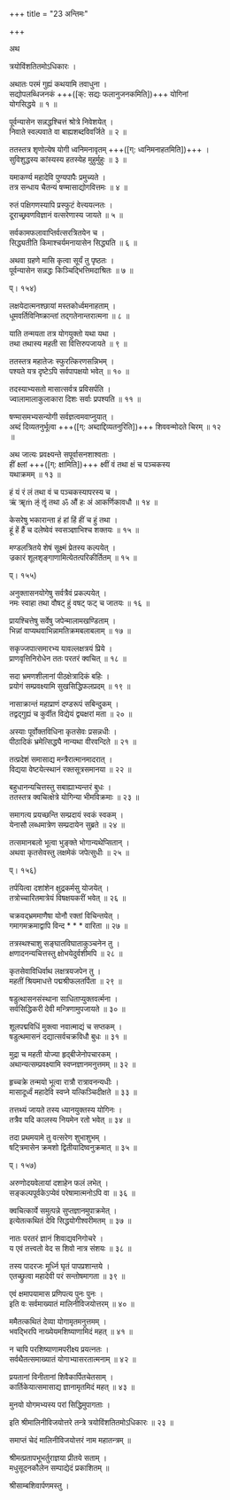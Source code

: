 +++
title = "23 अन्तिमः"

+++

अथ

त्रयोविंशतितमोऽधिकारः ।

अथातः परमं गुह्यं कथयामि तवाधुना ।  
सद्योपलब्धिजनकं +++([क्: सद्यः फलानुजनकमिति])+++ योगिनां   
योगसिद्धये ॥ १ ॥

पूर्वन्यासेन सन्नद्धश्चित्तं श्रोत्रे निवेशयेत् ।  
निवाते स्वल्पवाते वा बाह्यशब्दविवर्जिते ॥ २ ॥

ततस्तत्र शृणोत्येष योगी ध्वनिमनावृतम् +++([ग्: ध्वनिमनाहतमिति])+++ ।  
सुविशुद्धस्य कांस्यस्य हतस्येह मुहुर्मुहुः ॥ ३ ॥

यमाकर्ण्य महादेवि पुण्यपापैः प्रमुच्यते ।  
तत्र सन्धाय चैतन्यं षण्मासाद्योगवित्तमः ॥ ४ ॥

रुतं पक्षिगणस्यापि प्रस्फुटं वेत्त्ययत्नतः ।  
दूराच्छ्रवणविज्ञानं वत्सरेणास्य जायते ॥ ५ ॥

सर्वकामफलावाप्तिर्वत्सरत्रितयेन च ।  
सिद्ध्यतीति किमाश्चर्यमनायासेन सिद्ध्यति ॥ ६ ॥

अथवा ग्रहणे मासि कृत्वा सूर्यं तु पृष्ठतः ।  
पूर्वन्यासेन सन्नद्धः किञ्चिद्भित्तिमदाश्रितः ॥ ७ ॥

प्। १५४)

लक्षयेदात्मनश्छायां मस्तकोर्ध्वमनाहताम् ।  
धूमवर्तिविनिष्क्रान्तां तद्गतेनान्तरात्मना ॥ ८ ॥

याति तन्मयता तत्र योगयुक्तो यथा यथा ।  
तथा तथास्य महती सा वित्तिरुपजायते ॥ ९ ॥

ततस्तत्र महातेजः स्फुरत्किरणसन्निभम् ।  
पश्यते यत्र दृष्टेऽपि सर्वपापक्षयो भवेत् ॥ १० ॥

तदस्याभ्यसतो मासात्सर्वत्र प्रविसर्पति ।  
ज्वालामालाकुलाकारा दिशः सर्वाः प्रपश्यति ॥ ११ ॥

षण्मासमभ्यसन्योगी सर्वज्ञत्वमवाप्नुयात् ।  
अब्दं दिव्यतनुर्भूत्वा +++([ग्: अब्दाद्दिव्यतनुरिति])+++ शिववन्मोदते चिरम् ॥ १२   
॥

अथ जात्यः प्रवक्ष्यन्ते सपूर्वासनशाश्वताः ।  
हीं क्ष्लां +++([ग्: क्षामिति])+++ क्ष्वीं वं तथा क्षं च पञ्चकस्य   
यथाक्रमम् ॥ १३ ॥

हं यं रं लं तथा वं च पञ्चकस्यापरस्य च ।  
ऋं ॠṁ ऌं ॡं तथा ॐ औं हः अं आकर्णिकावधौ ॥ १४ ॥

केसरेषु भकारान्ता हं हां हिं हीं च हुं तथा ।  
हूं हें हैं च दलेष्वेवं स्वसञ्ज्ञाभिश्च शक्तयः ॥ १५ ॥

मण्डलत्रितये शेषं सूक्ष्मं प्रेतस्य कल्पयेत् ।  
ज्रकारं शूलशृङ्गाणामित्येतत्परिकीर्तितम् ॥ १५ ॥

प्। १५५)

अनुक्तासनयोगेषु सर्वत्रैवं प्रकल्पयेत् ।  
नमः स्वाहा तथा वौषट् हुं वषट् फट् च जातयः ॥ १६ ॥

प्रायश्चित्तेषु सर्वेषु जपेन्मालामखण्डिताम् ।  
भिन्नां वाप्यथवाभिन्नामतिक्रमबलाबलाम् ॥ १७ ॥

सकृज्जपात्समारभ्य यावल्लक्षत्रयं प्रिये ।  
प्राणवृत्तिनिरोधेन ततः परतरं क्वचित् ॥ १८ ॥

सदा भ्रमणशीलानां पीठक्षेत्रादिकं बहिः ।  
प्रयोगं सम्प्रवक्ष्यामि सुखसिद्धिफलप्रदम् ॥ १९ ॥

नासाक्रान्तं महाप्राणं दण्डरूपं सबिन्दुकम् ।  
तद्वद्गुह्यं च कुर्वीत विद्येयं द्व्यक्षरां मता ॥ २० ॥

अस्याः पूर्वोक्तविधिना कृतसेवः प्रसन्नधीः ।  
पीठादिकं भ्रमेत्सिद्ध्यै नान्यथा वीरवन्दिते ॥ २१ ॥

तत्प्रदेशं समासाद्य मन्त्रैरात्मानमादरात् ।  
विद्यया वेष्टयेत्स्थानं रक्तसूत्रसमानया ॥ २२ ॥

बहुधानन्यचित्तस्तु सबाह्याभ्यन्तरं बुधः ।  
ततस्तत्र क्वचित्क्षेत्रे योगिन्या भीमविक्रमाः ॥ २३ ॥

समागत्य प्रयच्छन्ति सम्प्रदायं स्वकं स्वकम् ।  
येनासौ लब्धमात्रेण सम्प्रदायेन सुब्रते ॥ २४ ॥

तत्समानबलो भूत्वा भुङ्क्ते भोगान्यथेप्सितान् ।  
अथवा कृतसेवस्तु लक्षमेकं जपेत्सुधीः ॥ २५ ॥

प्। १५६)

तर्पयित्वा दशांशेन क्षुद्रकर्मसु योजयेत् ।  
तत्रोच्चारितमात्रेयं विषक्षयकरीं भवेत् ॥ २६ ॥

चक्रवद्भ्रममाणैषा योनौ रक्तां विचिन्तयेत् ।  
गमागमक्रमाद्वापि विन्द * * * वारिता ॥ २७ ॥

तत्रस्थश्चाशु सङ्घातविघाताकुञ्चनेन तु ।  
क्षणादनन्यचित्तस्तु क्षोभयेदुर्वशीमपि ॥ २८ ॥

कृतसेवाविधिर्वाथ लक्षत्रयजपेन तु ।  
महतीं श्रियमाधत्ते पद्मश्रीफलतर्पिता ॥ २९ ॥

षडुत्थासनसंस्थाना साधिताप्युक्तवर्त्मना ।  
सर्वसिद्धिकरी देवी मन्त्रिणामुपजायते ॥ ३० ॥

शूलपद्मविधिं मुक्त्वा नवात्माद्यं च सप्तकम् ।  
षडुत्थमासनं दद्यात्सर्वचक्रविधौ बुधः ॥ ३१ ॥

मुद्रा च महती योज्या हृद्बीजेनोपचारकम् ।  
अथान्यत्सम्प्रवक्ष्यामि स्वप्नज्ञानमनुत्तमम् ॥ ३२ ॥

हृच्चक्रे तन्मयो भूत्वा रात्रौ रात्रावनन्यधीः ।  
मासादूर्ध्वं महादेवि स्वप्ने यत्किञ्चिदीक्षते ॥ ३३ ॥

तत्तथ्यं जायते तस्य ध्यानयुक्तस्य योगिनः ।  
तत्रैव यदि कालस्य नियमेन रतो भवेत् ॥ ३४ ॥

तदा प्रथमयामे तु वत्सरेण शुभाशुभम् ।  
षट्त्रिमासेन क्रमशो द्वितीयादिष्वनुक्रमात् ॥ ३५ ॥

प्। १५७)

अरुणोदयवेलायां दशाहेन फलं लभेत् ।  
सङ्कल्पपूर्वकेऽप्येवं परेषामात्मनोऽपि वा ॥ ३६ ॥

क्वचित्कार्ये समुत्पन्ने सुप्तज्ञानमुपाक्रमेत् ।  
इत्येतत्कथितं देवि सिद्धयोगीश्वरीमतम् ॥ ३७ ॥

नातः परतरं ज्ञानं शिवाद्यवनिगोचरे ।  
य एवं तत्त्वतो वेद स शिवो नात्र संशयः ॥ ३८ ॥

तस्य पादरजः मूर्ध्नि घृतं पापप्रशान्तये ।  
एतच्छ्रुत्वा महादेवी परं सन्तोषमागता ॥ ३९ ॥

एवं क्षमापयामास प्रणिपत्य पुनः पुनः ।  
इति वः सर्वमाख्यातं मालिनीविजयोत्तरम् ॥ ४० ॥

ममैतत्कथितं देव्या योगामृतमनुत्तमम् ।  
भवद्भिरपि नाख्येयमशिष्याणामिदं महत् ॥ ४१ ॥

न चापि परशिष्याणामपरीक्ष्य प्रयत्नतः ।  
सर्वथैतत्समाख्यातं योगाभ्यासरतात्मनाम् ॥ ४२ ॥

प्रयतानां विनीतानां शिवैकार्पितचेतसाम् ।  
कार्तिकेयात्समासाद्य ज्ञानामृतमिदं महत् ॥ ४३ ॥

मुनयो योगमभ्यस्य परां सिद्धिमुपागताः ।

इति श्रीमालिनीविजयोत्तरे तन्त्रे त्रयोविंशतितमोऽधिकारः ॥ २३ ॥


समाप्तं चेदं मालिनीविजयोत्तरं नाम महातन्त्रम् ॥

श्रीमत्प्रतापभूभर्तुराज्ञया प्रीतये सताम् ।  
मधुसूदनकौलेन सम्पाद्येदं प्रकाशितम् ॥

श्रीसाम्बशिवार्पणमस्तु ।  
